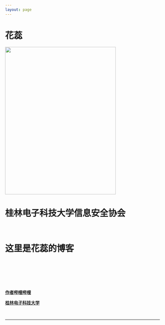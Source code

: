 ```yaml
---
layout: page
---
```


# 花蕊

<img src="https://54huarui.github.io/caihanlin.png" class="floatpic" width="360" height="480">

# 桂林电子科技大学信息安全协会
<br>


# <font color=''> 这里是**花蕊**的博客</font>
<br><br>

<br><br>

[**作者哔哩哔哩**](https://space.bilibili.com/143718508)

[**桂林电子科技大学**](https://space.bilibili.com/471773027)


<br>

---

## 


